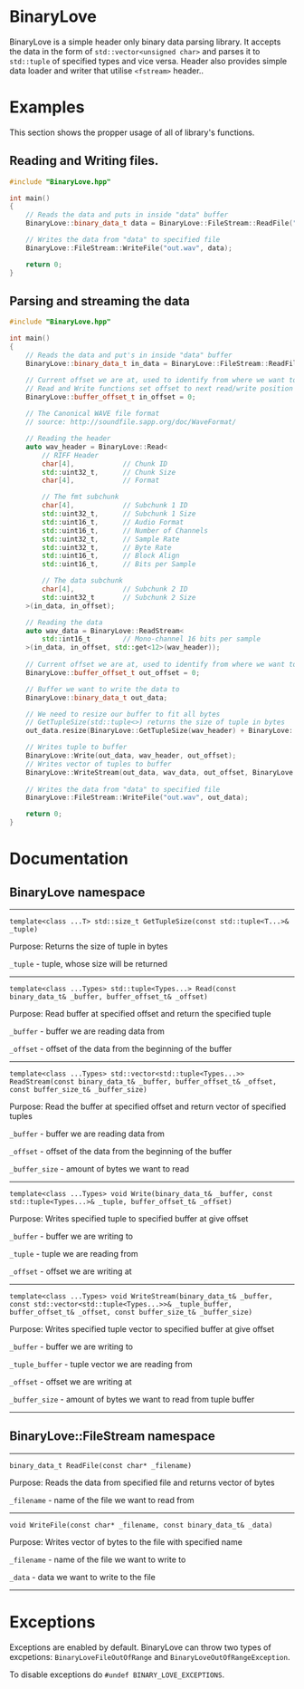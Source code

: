 # BinaryLove
BinaryLove is a simple header only binary data parsing library. It accepts the data in the form of `std::vector<unsigned char>` and parses it to `std::tuple` of specified types and vice versa. Header also provides simple data loader and writer that utilise `<fstream>` header.. 

# Examples
This section shows the propper usage of all of library's functions.

## Reading and Writing files.
```cpp
#include "BinaryLove.hpp"

int main()
{
	// Reads the data and puts in inside "data" buffer
	BinaryLove::binary_data_t data = BinaryLove::FileStream::ReadFile("in.wav");

	// Writes the data from "data" to specified file
	BinaryLove::FileStream::WriteFile("out.wav", data);

	return 0;
}
```
## Parsing and streaming the data
```cpp
#include "BinaryLove.hpp"

int main()
{
	// Reads the data and put's in inside "data" buffer
	BinaryLove::binary_data_t in_data = BinaryLove::FileStream::ReadFile("in.wav");

	// Current offset we are at, used to identify from where we want to read the data
	// Read and Write functions set offset to next read/write position
	BinaryLove::buffer_offset_t in_offset = 0;
	
	// The Canonical WAVE file format
	// source: http://soundfile.sapp.org/doc/WaveFormat/

	// Reading the header
	auto wav_header = BinaryLove::Read<
		// RIFF Header
		char[4],			// Chunk ID
		std::uint32_t,		// Chunk Size
		char[4],			// Format

		// The fmt subchunk
		char[4],			// Subchunk 1 ID
		std::uint32_t,		// Subchunk 1 Size
		std::uint16_t,		// Audio Format
		std::uint16_t,		// Number of Channels
		std::uint32_t,		// Sample Rate
		std::uint32_t,		// Byte Rate
		std::uint16_t,		// Block Align
		std::uint16_t,		// Bits per Sample

		// The data subchunk
		char[4],			// Subchunk 2 ID
		std::uint32_t		// Subchunk 2 Size
	>(in_data, in_offset);

	// Reading the data
	auto wav_data = BinaryLove::ReadStream<
		std::int16_t		// Mono-channel 16 bits per sample
	>(in_data, in_offset, std::get<12>(wav_header));
	
	// Current offset we are at, used to identify from where we want to write the data
	BinaryLove::buffer_offset_t out_offset = 0;

	// Buffer we want to write the data to
	BinaryLove::binary_data_t out_data;

	// We need to resize our buffer to fit all bytes
	// GetTupleSize(std::tuple<>) returns the size of tuple in bytes
	out_data.resize(BinaryLove::GetTupleSize(wav_header) + BinaryLove::GetTupleSize(wav_data[0]) * wav_data.size());

	// Writes tuple to buffer
	BinaryLove::Write(out_data, wav_header, out_offset);
	// Writes vector of tuples to buffer
	BinaryLove::WriteStream(out_data, wav_data, out_offset, BinaryLove::GetTupleSize(wav_data[0]) * wav_data.size());
	
	// Writes the data from "data" to specified file
	BinaryLove::FileStream::WriteFile("out.wav", out_data);

	return 0;
}
```
# Documentation

## BinaryLove namespace
---
`template<class ...T> std::size_t GetTupleSize(const std::tuple<T...>& _tuple)`

Purpose: Returns the size of tuple in bytes

`_tuple` - tuple, whose size will be returned

---
`template<class ...Types> std::tuple<Types...> Read(const binary_data_t& _buffer, buffer_offset_t& _offset)`

Purpose: Read buffer at specified offset and return the specified tuple

`_buffer` - buffer we are reading data from

`_offset` - offset of the data from the beginning of the buffer

---
`template<class ...Types> std::vector<std::tuple<Types...>> ReadStream(const binary_data_t& _buffer, buffer_offset_t& _offset, const buffer_size_t& _buffer_size)`

Purpose: Read the buffer at specified offset and return vector of specified tuples

`_buffer` - buffer we are reading data from

`_offset` - offset of the data from the beginning of the buffer

`_buffer_size` - amount of bytes we want to read

---
`template<class ...Types> void Write(binary_data_t& _buffer, const std::tuple<Types...>& _tuple, buffer_offset_t& _offset)`

Purpose: Writes specified tuple to specified buffer at give offset

`_buffer` - buffer we are writing to

`_tuple` - tuple we are reading from

`_offset` - offset we are writing at

---
`template<class ...Types> void WriteStream(binary_data_t& _buffer, const std::vector<std::tuple<Types...>>& _tuple_buffer, buffer_offset_t& _offset, const buffer_size_t& _buffer_size)`

Purpose: Writes specified tuple vector to specified buffer at give offset

`_buffer` - buffer we are writing to

`_tuple_buffer` - tuple vector we are reading from

`_offset` - offset we are writing at

`_buffer_size` - amount of bytes we want to read from tuple buffer

---
## BinaryLove::FileStream namespace

---
`binary_data_t ReadFile(const char* _filename)`

Purpose: Reads the data from specified file and returns vector of bytes

`_filename` - name of the file we want to read from

---
`void WriteFile(const char* _filename, const binary_data_t& _data)`

Purpose: Writes vector of bytes to the file with specified name

`_filename` - name of the file we want to write to

`_data` - data we want to write to the file

---

# Exceptions

Exceptions are enabled by default. BinaryLove can throw two types of excpetions: `BinaryLoveFileOutOfRange` and `BinaryLoveOutOfRangeException`.

To disable exceptions do `#undef BINARY_LOVE_EXCEPTIONS`.
